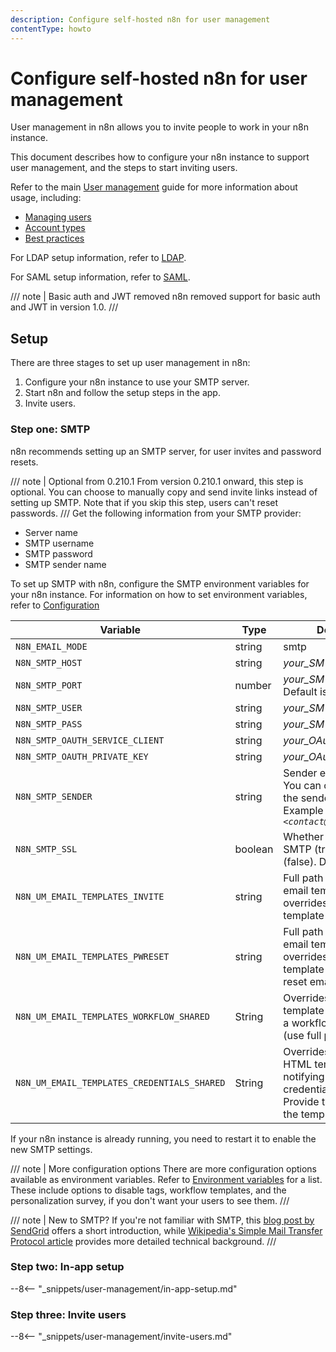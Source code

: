 ```yaml
---
description: Configure self-hosted n8n for user management
contentType: howto
---
```


# Configure self-hosted n8n for user management

User management in n8n allows you to invite people to work in your n8n instance. 

This document describes how to configure your n8n instance to support user management, and the steps to start inviting users.

Refer to the main [User management](/user-management/) guide for more information about usage, including:

* [Managing users](/user-management/manage-users/)
* [Account types](/user-management/account-types/)
* [Best practices](/user-management/best-practices/)

For LDAP setup information, refer to [LDAP](/user-management/ldap/).

For SAML setup information, refer to [SAML](/user-management/saml/).

/// note | Basic auth and JWT removed
n8n removed support for basic auth and JWT in version 1.0.
///
## Setup

There are three stages to set up user management in n8n:

1. Configure your n8n instance to use your SMTP server.
2. Start n8n and follow the setup steps in the app.
3. Invite users.

### Step one: SMTP

n8n recommends setting up an SMTP server, for user invites and password resets. 

/// note | Optional from 0.210.1
From version 0.210.1 onward, this step is optional. You can choose to manually copy and send invite links instead of setting up SMTP. Note that if you skip this step, users can't reset passwords.
///
Get the following information from your SMTP provider:

* Server name
* SMTP username
* SMTP password
* SMTP sender name

To set up SMTP with n8n, configure the SMTP environment variables for your n8n instance. For information on how to set environment variables, refer to [Configuration](/hosting/configuration/)

| Variable | Type | Description | Required? |
| -------- | ---- | ----------- | --------- |
| `N8N_EMAIL_MODE` | string | smtp | Required |
| `N8N_SMTP_HOST` | string | _your_SMTP_server_name_ | Required |
| `N8N_SMTP_PORT` | number | _your_SMTP_server_port_ Default is `465`.| Optional |
| `N8N_SMTP_USER` | string | _your_SMTP_username_ | Optional |
| `N8N_SMTP_PASS` | string | _your_SMTP_password_ | Optional |
| `N8N_SMTP_OAUTH_SERVICE_CLIENT` | string | _your_OAuth_service_client_ | Optional |
| `N8N_SMTP_OAUTH_PRIVATE_KEY` | string | _your_OAuth_private_key_ | Optional |
| `N8N_SMTP_SENDER` | string | Sender email address. You can optionally include the sender name. Example with name: _N8N `<contact@n8n.com>`_ | Required |
| `N8N_SMTP_SSL` | boolean | Whether to use SSL for SMTP (true) or not (false). Defaults to `true`. | Optional | 
| `N8N_UM_EMAIL_TEMPLATES_INVITE` | string | Full path to your HTML email template. This overrides the default template for invite emails. | Optional |
| `N8N_UM_EMAIL_TEMPLATES_PWRESET` | string | Full path to your HTML email template. This overrides the default template for password reset emails. | Optional |
| `N8N_UM_EMAIL_TEMPLATES_WORKFLOW_SHARED` | String | Overrides default HTML template for notifying that a workflow was shared (use full path). | Optional |
| `N8N_UM_EMAIL_TEMPLATES_CREDENTIALS_SHARED` | String | Overrides the default HTML template for notifying users that a credential was shared. Provide the full path to the template. | Optional |

If your n8n instance is already running, you need to restart it to enable the new SMTP settings.

/// note | More configuration options
There are more configuration options available as environment variables. Refer to [Environment variables](/hosting/environment-variables/environment-variables/) for a list. These include options to disable tags, workflow templates, and the personalization survey, if you don't want your users to see them.
///

/// note | New to SMTP?
If you're not familiar with SMTP, this [blog post by SendGrid](https://sendgrid.com/blog/what-is-an-smtp-server/) offers a short introduction, while [Wikipedia's Simple Mail Transfer Protocol article](https://en.wikipedia.org/wiki/Simple_Mail_Transfer_Protocol) provides more detailed technical background.
///

### Step two: In-app setup

--8<-- "_snippets/user-management/in-app-setup.md"

### Step three: Invite users

--8<-- "_snippets/user-management/invite-users.md"

